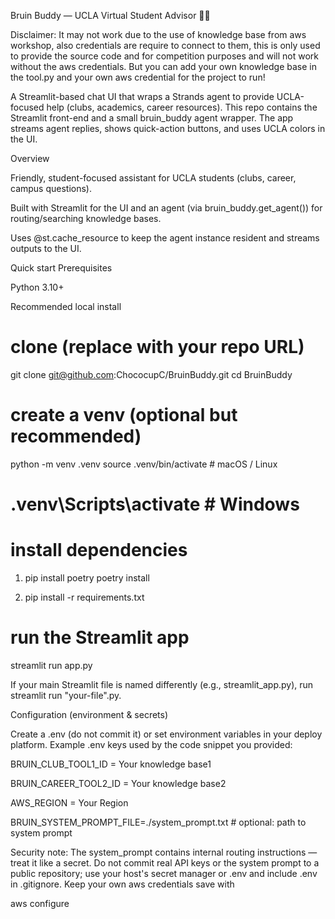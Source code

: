 Bruin Buddy — UCLA Virtual Student Advisor 🐻💙

Disclaimer: It may not work due to the use of knowledge base from aws workshop, also credentials are require to connect to them, this is only used to provide the source code and for competition purposes and will not work without the aws credentials. But you can add your own knowledge base in the tool.py and your own aws credential for the project to run!

A Streamlit-based chat UI that wraps a Strands agent to provide UCLA-focused help (clubs, academics, career resources). This repo contains the Streamlit front-end and a small bruin_buddy agent wrapper. The app streams agent replies, shows quick-action buttons, and uses UCLA colors in the UI.

Overview

Friendly, student-focused assistant for UCLA students (clubs, career, campus questions).

Built with Streamlit for the UI and an agent (via bruin_buddy.get_agent()) for routing/searching knowledge bases.

Uses @st.cache_resource to keep the agent instance resident and streams outputs to the UI.

Quick start
Prerequisites

Python 3.10+

Recommended local install

# clone (replace with your repo URL)

git clone git@github.com:ChococupC/BruinBuddy.git
cd BruinBuddy

# create a venv (optional but recommended)

python -m venv .venv
source .venv/bin/activate # macOS / Linux

# .venv\Scripts\activate # Windows

# install dependencies

1. pip install poetry
   poetry install

2. pip install -r requirements.txt

# run the Streamlit app

streamlit run app.py

If your main Streamlit file is named differently (e.g., streamlit_app.py), run streamlit run "your-file".py.

Configuration (environment & secrets)

Create a .env (do not commit it) or set environment variables in your deploy platform. Example .env keys used by the code snippet you provided:

BRUIN_CLUB_TOOL1_ID = Your knowledge base1

BRUIN_CAREER_TOOL2_ID = Your knowledge base2

AWS_REGION = Your Region

BRUIN_SYSTEM_PROMPT_FILE=./system_prompt.txt # optional: path to system prompt

Security note: The system_prompt contains internal routing instructions — treat it like a secret. Do not commit real API keys or the system prompt to a public repository; use your host's secret manager or .env and include .env in .gitignore. Keep your own aws credentials save with

aws configure
<your credentials>
